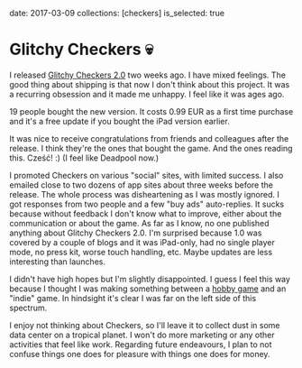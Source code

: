 date: 2017-03-09
collections: [checkers]
is_selected: true

Glitchy Checkers :skull:
========================

I released [Glitchy Checkers 2.0][Press Kit] two weeks ago. I have mixed
feelings. The good thing about shipping is that now I don't think about
this project. It was a recurring obsession and it made me unhappy. I
feel like it was ages ago.

19 people bought the new version. It costs 0.99&nbsp;EUR as a first time
purchase and it's a free update if you bought the iPad version earlier.

It was nice to receive congratulations from friends and colleagues after
the release. I think they're the ones that bought the game. And the ones
reading this. Cześć! :) (I feel like Deadpool now.)

I promoted Checkers on various "social" sites, with limited success.
I also emailed close to two dozens of app sites about three weeks
before the release.  The whole process was disheartening as I was
mostly ignored.  I got responses from two people and a few "buy ads"
auto-replies.  It sucks because without feedback I don't know what
to improve, either about the communication or about the game.  As
far as I know, no one published anything about Glitchy Checkers 2.0.
I'm surprised because 1.0 was covered by a couple of blogs and it
was iPad-only, had no single player mode, no press kit, worse touch
handling, etc.  Maybe updates are less interesting than launches.

I didn't have high hopes but I'm slightly disappointed.  I guess I feel
this way because I thought I was making something between a [hobby
game][Extra Credits] and an "indie" game.  In hindsight it's clear I was
far on the left side of this spectrum.

I enjoy not thinking about Checkers, so I'll leave it to collect dust
in some data center on a tropical planet. I won't do more marketing or
any other activities that feel like work.  Regarding future endeavours,
I plan to not confuse things one does for pleasure with things one does
for money.

  [Press Kit]: http://narf.pl/posts/checkers-presskit
  [Extra Credits]: https://www.youtube.com/watch?v=m4p7T9O_tqg
